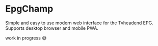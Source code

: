 # EpgChamp
Simple and easy to use modern web interface for the Tvheadend EPG. Supports desktop browser and mobile PWA.

work in progress 😅
